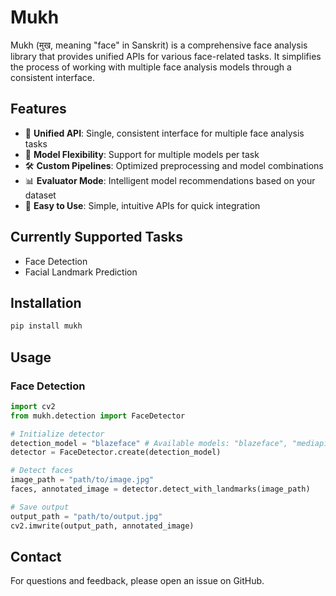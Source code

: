 # Mukh

Mukh (मुख, meaning "face" in Sanskrit) is a comprehensive face analysis library that provides unified APIs for various face-related tasks. It simplifies the process of working with multiple face analysis models through a consistent interface.

## Features

- 🎯 **Unified API**: Single, consistent interface for multiple face analysis tasks
- 🔄 **Model Flexibility**: Support for multiple models per task
- 🛠️ **Custom Pipelines**: Optimized preprocessing and model combinations
- 📊 **Evaluator Mode**: Intelligent model recommendations based on your dataset
- 🚀 **Easy to Use**: Simple, intuitive APIs for quick integration

## Currently Supported Tasks

- Face Detection
- Facial Landmark Prediction

## Installation

```bash
pip install mukh
```

## Usage

### Face Detection

```python
import cv2
from mukh.detection import FaceDetector

# Initialize detector
detection_model = "blazeface" # Available models: "blazeface", "mediapipe", "ultralight"
detector = FaceDetector.create(detection_model)

# Detect faces
image_path = "path/to/image.jpg"
faces, annotated_image = detector.detect_with_landmarks(image_path)

# Save output
output_path = "path/to/output.jpg"
cv2.imwrite(output_path, annotated_image)
```

## Contact

For questions and feedback, please open an issue on GitHub.

